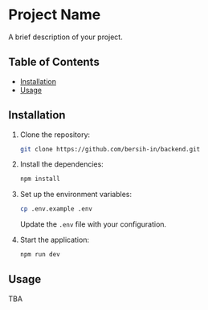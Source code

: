# Project Name

A brief description of your project.

## Table of Contents

- [Installation](#installation)
- [Usage](#usage)


## Installation

1. Clone the repository:

   ```bash
   git clone https://github.com/bersih-in/backend.git
   ```

2. Install the dependencies:

   ```bash
   npm install
   ```

3. Set up the environment variables:

   ```bash
   cp .env.example .env
   ```

   Update the `.env` file with your configuration.

4. Start the application:

   ```bash
   npm run dev
   ```

## Usage

TBA